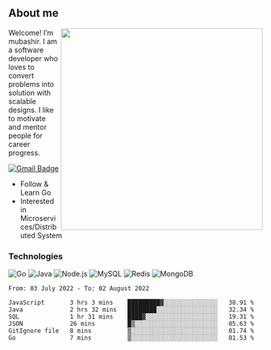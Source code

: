 ## About me

<img align="right" src="https://github-readme-stats-zhiwei-feng.vercel.app/api?username=mub4shir&show_icons=true" width="400" />

Welcome! I’m mubashir. I am a software developer who loves to convert problems into solution with scalable designs. I like to motivate and mentor people for career progress.

[![Gmail Badge](https://img.shields.io/badge/-mubashir11131719@gmail.com-c14438?style=flat-square&logo=Gmail&logoColor=white&link=mailto:mubashir11131719@gmail.com)](mailto:mubashir11131719@gmail.com)




- Follow & Learn Go
- Interested in Microservices/Distributed System


### Technologies
![Go](https://img.shields.io/badge/-Go-000000?style=flat-square&logo=go)
![Java](https://img.shields.io/badge/-Java-E34A86?style=flat-square&logo=java)
![Node.js](https://img.shields.io/badge/-Node.js-000000?style=flat-square&logo=node.js)
![MySQL](https://img.shields.io/badge/-MySQL-orange?style=flat-square&logo=MySQL)
![Redis](https://img.shields.io/badge/-Redis-black?style=flat-square&logo=Redis)
![MongoDB](https://img.shields.io/badge/-MongoDB-000000?style=flat-square&logo=mongodb)






<!--START_SECTION:waka-->

```text
From: 03 July 2022 - To: 02 August 2022

JavaScript       3 hrs 3 mins    █████████▓░░░░░░░░░░░░░░░   38.91 %
Java             2 hrs 32 mins   ████████░░░░░░░░░░░░░░░░░   32.34 %
SQL              1 hr 31 mins    ████▓░░░░░░░░░░░░░░░░░░░░   19.31 %
JSON             26 mins         █▒░░░░░░░░░░░░░░░░░░░░░░░   05.63 %
GitIgnore file   8 mins          ▒░░░░░░░░░░░░░░░░░░░░░░░░   01.74 %
Go               7 mins          ▒░░░░░░░░░░░░░░░░░░░░░░░░   01.53 %
```

<!--END_SECTION:waka-->
</p>


